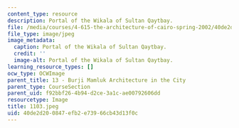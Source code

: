 ```yaml
---
content_type: resource
description: Portal of the Wikala of Sultan Qaytbay.
file: /media/courses/4-615-the-architecture-of-cairo-spring-2002/40de2d200847efb2e73966cb43d13f0c_1103.jpeg
file_type: image/jpeg
image_metadata:
  caption: Portal of the Wikala of Sultan Qaytbay.
  credit: ''
  image-alt: Portal of the Wikala of Sultan Qaytbay.
learning_resource_types: []
ocw_type: OCWImage
parent_title: 13 - Burji Mamluk Architecture in the City
parent_type: CourseSection
parent_uid: f92bbf26-4b94-d2ce-3a1c-ae00792606dd
resourcetype: Image
title: 1103.jpeg
uid: 40de2d20-0847-efb2-e739-66cb43d13f0c
---
```

